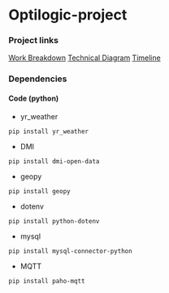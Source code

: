 # Optilogic-project

### Project links

[Work Breakdown](https://drive.google.com/file/d/1iMC1FQzW6bhS0jN7dJkPCXaHBpxsfDaL/view?usp=sharing)
[Technical Diagram](https://drive.google.com/file/d/1eoPbQ9c4ULF-eIwRau-M4J5fC3bIBs9u/view?usp=sharing)
[Timeline](https://drive.google.com/file/d/1zMwcRlzuCE3IUbn0epijaVL9Zycas9T-/view?usp=sharing)

### Dependencies

#### Code (python)

- yr_weather

```pip install yr_weather```

- DMI

```pip install dmi-open-data```

- geopy

```pip install geopy```

- dotenv

```pip install python-dotenv```

- mysql

```pip install mysql-connector-python```

- MQTT

```pip install paho-mqtt```
